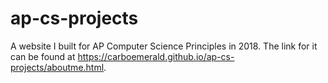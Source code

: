# ap-cs-projects
A website I built for AP Computer Science Principles in 2018. 
The link for it can be found at https://carboemerald.github.io/ap-cs-projects/aboutme.html. 

